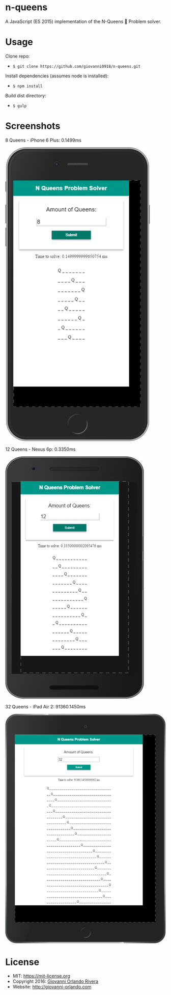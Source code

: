 # n-queens
A JavaScript (ES 2015) implementation of the N-Queens 👑 Problem solver.

# Usage
Clone repo:
- `$ git clone https://github.com/giovanni0918/n-queens.git`

Install dependencies (assumes node is installed):
- `$ npm install`

Build dist directory:
- `$ gulp`

# Screenshots

8 Queens - iPhone 6 Plus: 0.1499ms

![8 Queens - iPhone 6 Plus](images/screenshots/8-queens--iPhone6Plus.png)

12 Queens - Nexus 6p: 0.3350ms

![12 Queens - Nexus 6p](images/screenshots/12-queens--Nexus6p.png)

32 Queens - iPad Air 2: 91360.1450ms

![32 Queens - iPad Air 2](images/screenshots/32-queens--iPadAir2.png)

# License
- MIT: <https://mit-license.org>
- Copyright 2016: [Giovanni Orlando Rivera](https://github.com/giovanni0918)
- Website: <http://giovanni-orlando.com>
